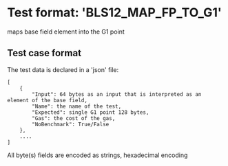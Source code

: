 # Test format: 'BLS12_MAP_FP_TO_G1'

maps base field element into the G1 point

## Test case format

The test data is declared in a 'json' file:

```
[
    {
        "Input": 64 bytes as an input that is interpreted as an element of the base field,
        "Name": the name of the test,
        "Expected": single G1 point 128 bytes,
        "Gas": the cost of the gas,
        "NoBenchmark": True/False
    },
    ....
]
```

All byte(s) fields are encoded as strings, hexadecimal encoding

